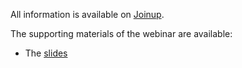 All information is available on [Joinup](https://joinup.ec.europa.eu/collection/semantic-interoperability-community-semic/event/core-vocabularies-revision-webinar-2nd-december-2021).

The supporting materials of the webinar are available:
* The [slides](https://joinup.ec.europa.eu/sites/default/files/event/attachment/2021-12/Core%20Vocs%20%235%20Webinar_v1.00.pdf)
